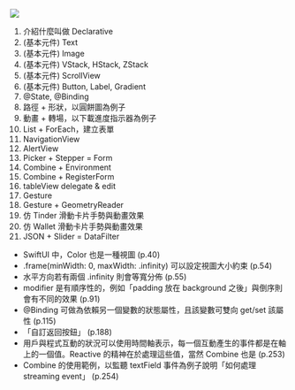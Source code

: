
[![](https://cf-assets2.tenlong.com.tw/products/images/000/154/714/webp/9789864344789_bc.webp?1606208192)](https://www.tenlong.com.tw/products/9789864344789)

1. 介紹什麼叫做 Declarative 
2. (基本元件) Text
3. (基本元件) Image
4. (基本元件) VStack, HStack, ZStack
5. (基本元件) ScrollView
6. (基本元件) Button, Label, Gradient
7. @State, @Binding
8. 路徑 + 形狀，以圓餅圖為例子
9. 動畫 + 轉場，以下載進度指示器為例子
10. List + ForEach，建立表單
11. NavigationView 
12. AlertView
13. Picker + Stepper = Form
14. Combine + Environment
15. Combine + RegisterForm
16. tableView delegate & edit
17. Gesture
18. Gesture + GeometryReader
19. 仿 Tinder 滑動卡片手勢與動畫效果
20. 仿 Wallet 滑動卡片手勢與動畫效果
21. JSON + Slider = DataFilter


- SwiftUI 中，Color 也是一種視圖 (p.40)
- .frame(minWidth: 0, maxWidth: .infinity) 可以設定視圖大小約束 (p.54)
- 水平方向若有兩個 .infinity 則會等寬分佈 (p.55)
- modifier 是有順序性的，例如「padding 放在 background 之後」與倒序則會有不同的效果 (p.91)
- @Binding 可做為依賴另一個變數的狀態屬性，且該變數可雙向 get/set 該屬性 (p.115)
- 「自訂返回按鈕」 (p.188)
- 用戶與程式互動的狀況可以使用時間軸表示，每一個互動產生的事件都是在軸上的一個值。Reactive 的精神在於處理這些值，當然 Combine 也是 (p.253)
- Combine 的使用範例，以監聽 textField 事件為例子說明「如何處理 streaming event」 (p.254)


